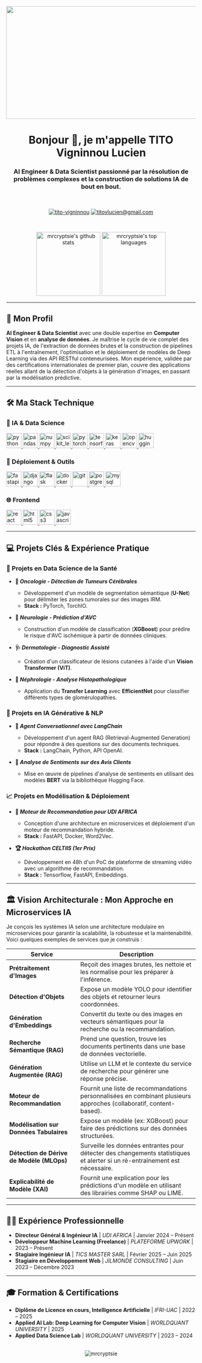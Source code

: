 <div align="center">
  <img src="https://media.giphy.com/media/dWesBcTLavkZuG35MI/giphy.gif" width="600" height="300"  frameBorder="0" class="giphy-embed" allowFullScreen></img>
</div>

<h1 align="center">Bonjour 👋, je m'appelle TITO Vigninnou Lucien</h1>
<h3 align="center">AI Engineer & Data Scientist passionné par la résolution de problèmes complexes et la construction de solutions IA de bout en bout.</h3>

<br>

<p align="center">
  <a href="https://linkedin.com/in/tito-vigninnou" target="blank"><img align="center" src="https://img.shields.io/badge/LinkedIn-0077B5?style=for-the-badge&logo=linkedin&logoColor=white" alt="tito-vigninnou" /></a>
  <a href="mailto:titovlucien@gmail.com" target="blank"><img align="center" src="https://img.shields.io/badge/Email-D14836?style=for-the-badge&logo=gmail&logoColor=white" alt="titovlucien@gmail.com" /></a>
</p>

<br>

<p align="center">
  <img src="https://github-readme-stats.vercel.app/api?username=mrcryptsie&show_icons=true&theme=tokyonight&count_private=true&include_all_commits=true" alt="mrcryptsie's github stats" height="170em" />
  <img src="https://github-readme-stats.vercel.app/api/top-langs/?username=mrcryptsie&layout=compact&theme=tokyonight" alt="mrcryptsie's top languages" height="170em" />
</p>

---

## 🎯 Mon Profil
<p>
  <b>AI Engineer & Data Scientist</b> avec une double expertise en <b>Computer Vision</b> et en <b>analyse de données</b>. Je maîtrise le cycle de vie complet des projets IA, de l'extraction de données brutes et la construction de pipelines ETL à l'entraînement, l'optimisation et le déploiement de modèles de Deep Learning via des API RESTful conteneurisées. Mon expérience, validée par des certifications internationales de premier plan, couvre des applications réelles allant de la détection d'objets à la génération d'images, en passant par la modélisation prédictive.
</p>

---

## 🛠️ Ma Stack Technique

### **🧠 IA & Data Science**
<p align="left">
  <a href="https://www.python.org" target="_blank" rel="noreferrer"> <img src="https://cdn.jsdelivr.net/gh/devicons/devicon/icons/python/python-original.svg" alt="python" width="40" height="40"/> </a>
  <a href="https://pandas.pydata.org/" target="_blank" rel="noreferrer"> <img src="https://cdn.jsdelivr.net/gh/devicons/devicon/icons/pandas/pandas-original.svg" alt="pandas" width="40" height="40"/> </a>
  <a href="https://numpy.org/" target="_blank" rel="noreferrer"> <img src="https://cdn.jsdelivr.net/gh/devicons/devicon/icons/numpy/numpy-original.svg" alt="numpy" width="40" height="40"/> </a>
  <a href="https://scikit-learn.org/" target="_blank" rel="noreferrer"> <img src="https://upload.wikimedia.org/wikipedia/commons/0/05/Scikit_learn_logo_small.svg" alt="scikit_learn" width="40" height="40"/> </a>
  <a href="https://pytorch.org/" target="_blank" rel="noreferrer"> <img src="https://cdn.jsdelivr.net/gh/devicons/devicon/icons/pytorch/pytorch-original.svg" alt="pytorch" width="40" height="40"/> </a>
  <a href="https://www.tensorflow.org" target="_blank" rel="noreferrer"> <img src="https://cdn.jsdelivr.net/gh/devicons/devicon/icons/tensorflow/tensorflow-original.svg" alt="tensorflow" width="40" height="40"/> </a>
  <a href="https://keras.io/" target="_blank" rel="noreferrer"> <img src="https://www.vectorlogo.zone/logos/keras/keras-icon.svg" alt="keras" width="40" height="40"/> </a>
  <a href="https://opencv.org/" target="_blank" rel="noreferrer"> <img src="https://www.vectorlogo.zone/logos/opencv/opencv-icon.svg" alt="opencv" width="40" height="40"/> </a>
  <a href="https://huggingface.co/" target="_blank" rel="noreferrer"> <img src="https://huggingface.co/front/assets/huggingface_logo-noborder.svg" alt="huggingface" width="40" height="40"/> </a>
</p>

### **🚀 Déploiement & Outils**
<p align="left">
  <a href="https://fastapi.tiangolo.com/" target="_blank" rel="noreferrer"> <img src="https://cdn.jsdelivr.net/gh/devicons/devicon/icons/fastapi/fastapi-original.svg" alt="fastapi" width="40" height="40"/> </a>
  <a href="https://www.djangoproject.com/" target="_blank" rel="noreferrer"> <img src="https://cdn.jsdelivr.net/gh/devicons/devicon/icons/django/django-plain.svg" alt="django" width="40" height="40"/> </a>
  <a href="https://flask.palletsprojects.com/" target="_blank" rel="noreferrer"> <img src="https://cdn.jsdelivr.net/gh/devicons/devicon/icons/flask/flask-original.svg" alt="flask" width="40" height="40"/> </a>
  <a href="https://www.docker.com/" target="_blank" rel="noreferrer"> <img src="https://cdn.jsdelivr.net/gh/devicons/devicon/icons/docker/docker-original.svg" alt="docker" width="40" height="40"/> </a>
  <a href="https://git-scm.com/" target="_blank" rel="noreferrer"> <img src="https://cdn.jsdelivr.net/gh/devicons/devicon/icons/git/git-original.svg" alt="git" width="40" height="40"/> </a>
  <a href="https://www.postgresql.org" target="_blank" rel="noreferrer"> <img src="https://cdn.jsdelivr.net/gh/devicons/devicon/icons/postgresql/postgresql-original.svg" alt="postgresql" width="40" height="40"/> </a>
  <a href="https://www.mysql.com/" target="_blank" rel="noreferrer"> <img src="https://cdn.jsdelivr.net/gh/devicons/devicon/icons/mysql/mysql-original.svg" alt="mysql" width="40" height="40"/> </a>
</p>

### **🌐 Frontend**
<p align="left">
  <a href="https://reactjs.org/" target="_blank" rel="noreferrer"> <img src="https://cdn.jsdelivr.net/gh/devicons/devicon/icons/react/react-original.svg" alt="react" width="40" height="40"/> </a>
  <a href="https://www.w3.org/html/" target="_blank" rel="noreferrer"> <img src="https://cdn.jsdelivr.net/gh/devicons/devicon/icons/html5/html5-original.svg" alt="html5" width="40" height="40"/> </a>
  <a href="https://www.w3schools.com/css/" target="_blank" rel="noreferrer"> <img src="https://cdn.jsdelivr.net/gh/devicons/devicon/icons/css3/css3-original.svg" alt="css3" width="40" height="40"/> </a>
  <a href="https://developer.mozilla.org/en-US/docs/Web/JavaScript" target="_blank" rel="noreferrer"> <img src="https://cdn.jsdelivr.net/gh/devicons/devicon/icons/javascript/javascript-original.svg" alt="javascript" width="40" height="40"/> </a>
</p>

---

## 💻 Projets Clés & Expérience Pratique

### **🏥 Projets en Data Science de la Santé**
- **🔬 *Oncologie - Détection de Tumeurs Cérébrales***
  - Développement d'un modèle de segmentation sémantique (**U-Net**) pour délimiter les zones tumorales sur des images IRM.
  - **Stack :** PyTorch, TorchIO.

- **🧠 *Neurologie - Prédiction d'AVC***
  - Construction d'un modèle de classification (**XGBoost**) pour prédire le risque d'AVC ischémique à partir de données cliniques.

- **🩺 *Dermatologie - Diagnostic Assisté***
  - Création d'un classificateur de lésions cutanées à l'aide d'un **Vision Transformer (ViT)**.

- **💊 *Néphrologie - Analyse Histopathologique***
  - Application du **Transfer Learning** avec **EfficientNet** pour classifier différents types de glomérulopathies.

### **🤖 Projets en IA Générative & NLP**
- **💬 *Agent Conversationnel avec LangChain***
  - Développement d'un agent RAG (Retrieval-Augmented Generation) pour répondre à des questions sur des documents techniques.
  - **Stack :** LangChain, Python, API OpenAI.
  
- **📝 *Analyse de Sentiments sur des Avis Clients***
  - Mise en œuvre de pipelines d'analyse de sentiments en utilisant des modèles **BERT** via la bibliothèque Hugging Face.

### **📈 Projets en Modélisation & Déploiement**
- **🚀 *Moteur de Recommandation pour UDI AFRICA***
  - Conception d'une architecture en microservices et déploiement d'un moteur de recommandation hybride.
  - **Stack :** FastAPI, Docker, Word2Vec.
  
- **🏆 *Hackathon CELTIIS (1er Prix)***
  - Développement en 48h d'un PoC de plateforme de streaming vidéo avec un algorithme de recommandation.
  - **Stack :** Tensorflow, FastAPI, Embeddings.

---

## 🏛️ Vision Architecturale : Mon Approche en Microservices IA

Je conçois les systèmes IA selon une architecture modulaire en microservices pour garantir la scalabilité, la robustesse et la maintenabilité. Voici quelques exemples de services que je construis :

| Service                                      | Description                                                                                                                              |
| -------------------------------------------- | ---------------------------------------------------------------------------------------------------------------------------------------- |
| **Prétraitement d'Images**                   | Reçoit des images brutes, les nettoie et les normalise pour les préparer à l'inférence.                                                  |
| **Détection d'Objets**                       | Expose un modèle YOLO pour identifier des objets et retourner leurs coordonnées.                                                         |
| **Génération d'Embeddings**                  | Convertit du texte ou des images en vecteurs sémantiques pour la recherche ou la recommandation.                                        |
| **Recherche Sémantique (RAG)**               | Prend une question, trouve les documents pertinents dans une base de données vectorielle.                                               |
| **Génération Augmentée (RAG)**               | Utilise un LLM et le contexte du service de recherche pour générer une réponse précise.                                                 |
| **Moteur de Recommandation**                 | Fournit une liste de recommandations personnalisées en combinant plusieurs approches (collaboratif, content-based).                     |
| **Modélisation sur Données Tabulaires**      | Expose un modèle (ex: XGBoost) pour faire des prédictions sur des données structurées.                                                   |
| **Détection de Dérive de Modèle (MLOps)**    | Surveille les données entrantes pour détecter des changements statistiques et alerter si un ré-entraînement est nécessaire.             |
| **Explicabilité de Modèle (XAI)**            | Fournit une explication pour les prédictions d'un modèle en utilisant des librairies comme SHAP ou LIME.                               |

---

## 👨‍💻 Expérience Professionnelle

- **Directeur Général & Ingénieur IA** | *UDI AFRICA* | Janvier 2024 – Présent
- **Développeur Machine Learning (Freelance)** | *PLATEFORME UPWORK* | 2023 – Présent
- **Stagiaire Ingénieur IA** | *TICS MASTER SARL* | Février 2025 – Juin 2025
- **Stagiaire en Développement Web** | *JILMONDE CONSULTING* | Juin 2023 – Décembre 2023

---

## 🎓 Formation & Certifications

- **Diplôme de Licence en cours, Intelligence Artificielle** | *IFRI-UAC* | 2022 – 2025
- **Applied AI Lab: Deep Learning for Computer Vision** | *WORLDQUANT UNIVERSITY* | 2025
- **Applied Data Science Lab** | *WORLDQUANT UNIVERSITY* | 2023 – 2024

<br>

<div align="center">
  <img src="https://komarev.com/ghpvc/?username=mrcryptsie&label=Profile%20views&color=0e75b6&style=flat" alt="mrcryptsie" />
</div>
